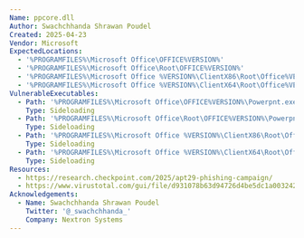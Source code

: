 ```yaml
---
Name: ppcore.dll
Author: Swachchhanda Shrawan Poudel
Created: 2025-04-23
Vendor: Microsoft
ExpectedLocations:
  - '%PROGRAMFILES%\Microsoft Office\OFFICE%VERSION%'
  - '%PROGRAMFILES%\Microsoft Office\Root\OFFICE%VERSION%'
  - '%PROGRAMFILES%\Microsoft Office %VERSION%\ClientX86\Root\Office%VERSION%'  # C:\Program Files (x86)\Microsoft Office 16\ClientX86\Root\Office16\Powerpnt.exe
  - '%PROGRAMFILES%\Microsoft Office %VERSION%\ClientX64\Root\Office%VERSION%'  # C:\Program Files\Microsoft Office 16\ClientX64\Root\Office16\Powerpnt.exe
VulnerableExecutables:
  - Path: '%PROGRAMFILES%\Microsoft Office\OFFICE%VERSION%\Powerpnt.exe'
    Type: Sideloading
  - Path: '%PROGRAMFILES%\Microsoft Office\Root\OFFICE%VERSION%\Powerpnt.exe'
    Type: Sideloading
  - Path: '%PROGRAMFILES%\Microsoft Office %VERSION%\ClientX86\Root\Office%VERSION%\Powerpnt.exe'
    Type: Sideloading
  - Path: '%PROGRAMFILES%\Microsoft Office %VERSION%\ClientX64\Root\Office%VERSION%\Powerpnt.exe'
    Type: Sideloading
Resources:
  - https://research.checkpoint.com/2025/apt29-phishing-campaign/
  - https://www.virustotal.com/gui/file/d931078b63d94726d4be5dc1a00324275b53b935b77d3eed1712461f0c180164
Acknowledgements:
  - Name: Swachchhanda Shrawan Poudel
    Twitter: '@_swachchhanda_'
    Company: Nextron Systems
---
```


